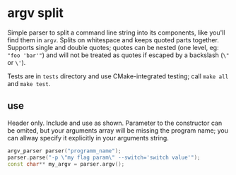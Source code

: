 # argv split

Simple parser to split a command line string into its components, like you'll find them in `argv`. Splits on whitespace and keeps quoted parts together. Supports single and double quotes; quotes can be nested (one level, eg: `"foo 'bar'"`) and will not be treated as quotes if escaped by a backslash (`\"` or `\'`).

Tests are in `tests` directory and use CMake-integrated testing; call `make all` and `make test`.



## use

Header only. Include and use as shown. Parameter to the constructor can be omited, but your arguments array will be missing the program name; you can allway specify it explicitly in your arguments string.

```C++
argv_parser parser("programm_name");
parser.parse("-p \"my flag param\" --switch='switch value'");
const char** my_argv = parser.argv();
```

